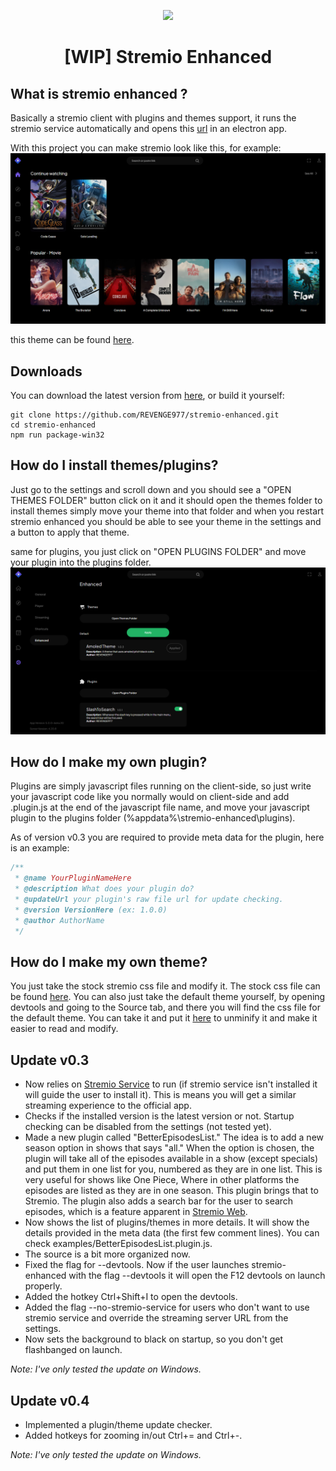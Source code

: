 <p align="center">
  <img src="https://github.com/REVENGE977/stremio-enhanced/raw/main/images/icon.ico">
</p>

<h1 align="center">[WIP] Stremio Enhanced</h1>

## What is stremio enhanced ?
Basically a stremio client with plugins and themes support,
it runs the stremio service automatically and opens this [url](https://app.strem.io/shell-v4.4) in an electron app.

With this project you can make stremio look like this, for example:
![screenshot](https://github.com/REVENGE977/stremio-enhanced/raw/main/images/amoled_screenshot.png)

this theme can be found [here](https://github.com/REVENGE977/stremio-enhanced-community/blob/main/examples/amoled.theme.css).
## Downloads
You can download the latest version from [here](https://github.com/REVENGE977/stremio-enhanced/releases), or build it yourself:
```
git clone https://github.com/REVENGE977/stremio-enhanced.git
cd stremio-enhanced
npm run package-win32
```

## How do I install themes/plugins?
Just go to the settings and scroll down and you should see a "OPEN THEMES FOLDER" button
click on it and it should open the themes folder to install themes simply move your theme into that folder
and when you restart stremio enhanced you should be able to see your theme in the settings and a button to apply that theme.

same for plugins, you just click on "OPEN PLUGINS FOLDER" and move your plugin into the plugins folder.
![settings_screenshot](https://github.com/REVENGE977/stremio-enhanced/raw/main/images/settings_screenshot.png)

## How do I make my own plugin?
Plugins are simply javascript files running on the client-side, so just write your javascript code like you normally would on client-side
and add .plugin.js at the end of the javascript file name, and move your javascript plugin to the plugins folder (%appdata%\stremio-enhanced\plugins).

As of version v0.3 you are required to provide meta data for the plugin, here is an example:
```js
/**
 * @name YourPluginNameHere
 * @description What does your plugin do?
 * @updateUrl your plugin's raw file url for update checking.
 * @version VersionHere (ex: 1.0.0)
 * @author AuthorName
 */
```
## How do I make my own theme?
You just take the stock stremio css file and modify it. The stock css file can be found [here](https://github.com/REVENGE977/stremio-enhanced-community/blob/main/examples/stockstremio_unminified.theme.css). You can also just take the default theme yourself, by opening devtools and going to the Source tab, and there you will find the css file for the default theme. You can take it and put it [here](https://www.unminify2.com/) to unminify it and make it easier to read and modify.

## Update v0.3
- Now relies on [Stremio Service](https://github.com/Stremio/stremio-service) to run (if stremio service isn't installed it will guide the user to install it). This is means you will get a similar streaming experience to the official app.
- Checks if the installed version is the latest version or not. Startup checking can be disabled from the settings (not tested yet).
- Made a new plugin called "BetterEpisodesList." The idea is to add a new season option in shows that says "all." When the option is chosen, the plugin will take all of the episodes available in a show (except specials) and put them in one list for you, numbered as they are in one list. This is very useful for shows like One Piece, Where in other platforms the episodes are listed as they are in one season. This plugin brings that to Stremio. The plugin also adds a search bar for the user to search episodes, which is a feature apparent in [Stremio Web](https://web.stremio.com/).
- Now shows the list of plugins/themes in more details. It will show the details provided in the meta data (the first few comment lines). You can check examples/BetterEpisodesList.plugin.js.
- The source is a bit more organized now.
- Fixed the flag for --devtools. Now if the user launches stremio-enhanced with the flag --devtools it will open the F12 devtools on launch properly.
- Added the hotkey Ctrl+Shift+I to open the devtools.
- Added the flag --no-stremio-service for users who don't want to use stremio service and override the streaming server URL from the settings.
- Now sets the background to black on startup, so you don't get flashbanged on launch.

*Note: I've only tested the update on Windows.*

## Update v0.4
- Implemented a plugin/theme update checker.
- Added hotkeys for zooming in/out Ctrl+= and Ctrl+-.

*Note: I've only tested the update on Windows.*